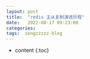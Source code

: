 ```yaml
---
layout: post
title:  "redis 主从复制演进历程"
date:   2022-08-17 09:23:00
categories: 
tags:  zengzzzzz-blog
---
```


* content
{:toc}

  
&nbsp;  
&nbsp;
